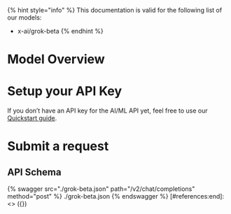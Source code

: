 [#references:start]: <> ({ "template": "openapi" })
{% hint style="info" %}
This documentation is valid for the following list of our models:
* x-ai/grok-beta
{% endhint %}

# Model Overview


# Setup your API Key
If you don’t have an API key for the AI/ML API yet, feel free to use our [Quickstart guide](https://docs.aimlapi.com/quickstart/setting-up).

# Submit a request
## API Schema
{% swagger src="./grok-beta.json" path="/v2/chat/completions" method="post" %}
./grok-beta.json
{% endswagger %}
[#references:end]: <> ({})